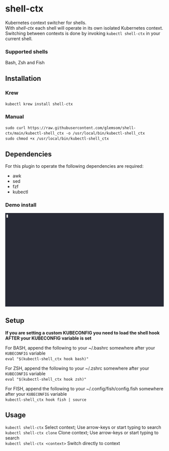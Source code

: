 # shell-ctx
Kubernetes context switcher for shells.  
With *shell-ctx* each shell will operate in its own isolated Kubernetes context.  
Switching between contexts is done by invoking `kubectl shell-ctx` in your current shell.  

### Supported shells
Bash, Zsh and Fish


## Installation
### Krew
`kubectl krew install shell-ctx`

### Manual
`sudo curl https://raw.githubusercontent.com/glemsom/shell-ctx/main/kubectl-shell_ctx -o /usr/local/bin/kubectl-shell_ctx`  
`sudo chmod +x /usr/local/bin/kubectl-shell_ctx`

## Dependencies
For this plugin to operate the following dependencies are required:
 - awk
 - sed
 - fzf
 - kubectl

### Demo install
![Install](shell-ctx-install.gif)

## Setup
**If you are setting a custom KUBECONFIG you need to load the shell hook AFTER your KUBECONFIG variable is set**

For BASH, append the following to your ~/.bashrc somewhere after your `KUBECONFIG` variable  
  `eval "$(kubectl-shell_ctx hook bash)"`

For ZSH, append the following to your ~/.zshrc somewhere after your `KUBECONFIG` variable    
  `eval "$(kubectl-shell_ctx hook zsh)"`

For FISH, append the following to your ~/.config/fish/config.fish somewhere after your `KUBECONFIG` variable    
  `kubectl-shell_ctx hook fish | source`

## Usage
  `kubectl shell-ctx` Select context; Use arrow-keys or start typing to search  
  `kubectl shell-ctx clone` Clone context; Use arrow-keys or start typing to search  
  `kubectl shell-ctx <context>` Switch directly to context  
